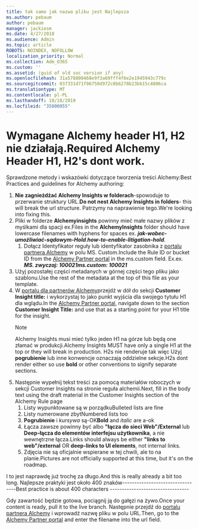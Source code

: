 ```yaml
---
title: tak samo jak nazwa pliku jest Najlepsza
ms.author: pebaum
author: pebaum
manager: jackiesm
ms.date: 4/27/2018
ms.audience: Admin
ms.topic: article
ROBOTS: NOINDEX, NOFOLLOW
localization_priority: Normal
ms.collection: Adm_O365
ms.custom: ''
ms.assetid: (guid of old soc version if any)
ms.openlocfilehash: 31a578800468e9f3a69fff4f6e2e1945943c779c
ms.sourcegitcommit: 037331d71f06750d972c0b6278b23bb15c4806ca
ms.translationtype: MT
ms.contentlocale: pl-PL
ms.lasthandoff: 10/18/2019
ms.locfileid: "35800055"
---
```

# <a name="required-alchemy-header-h1-h2s-dont-work"></a><span data-ttu-id="97927-102">Wymagane Alchemy header H1, H2 nie działają.</span><span class="sxs-lookup"><span data-stu-id="97927-102">Required Alchemy Header H1, H2's dont work.</span></span>
<span data-ttu-id="97927-103">Sprawdzone metody i wskazówki dotyczące tworzenia treści Alchemy:</span><span class="sxs-lookup"><span data-stu-id="97927-103">Best Practices and guidelines for Alchemy authoring:</span></span>

1. <span data-ttu-id="97927-104">**Nie zagnieżdżać Alchemy Insights w folderach**-spowoduje to przerwanie struktury URL.</span><span class="sxs-lookup"><span data-stu-id="97927-104">**Do not nest Alchemy Insights in folders**- this will break the url structure.</span></span> <span data-ttu-id="97927-105">Patrzymy na naprawienie tego.</span><span class="sxs-lookup"><span data-stu-id="97927-105">We're looking into fixing this.</span></span>
1. <span data-ttu-id="97927-106">Pliki w folderze **Alchemyinsights** powinny mieć małe nazwy plików z myślkami dla spacji ex.</span><span class="sxs-lookup"><span data-stu-id="97927-106">Files in the **AlchemyInsights** folder should have lowercase filenames with hyphens for spaces ex.</span></span> <span data-ttu-id="97927-107">***jak-wobec-umożliwiać-sądowym-Hold***.</span><span class="sxs-lookup"><span data-stu-id="97927-107">***how-to-enable-litigation-hold***.</span></span>
    1. <span data-ttu-id="97927-108">Dołącz Identyfikator reguły lub identyfikator zasobnika z [portalu partnera Alchemy](https://alchemyportal.azurewebsites.net) w polu MS. Custom.</span><span class="sxs-lookup"><span data-stu-id="97927-108">Include the Rule ID or bucket ID from the [Alchemy Partner portal](https://alchemyportal.azurewebsites.net) in the ms.custom field.</span></span> <span data-ttu-id="97927-109">Ex.</span><span class="sxs-lookup"><span data-stu-id="97927-109">ex.</span></span> <span data-ttu-id="97927-110">***MS. zwyczaj: 100021***</span><span class="sxs-lookup"><span data-stu-id="97927-110">***ms.custom: 100021***</span></span>
1. <span data-ttu-id="97927-111">Użyj pozostałej części metadanych w górnej części tego pliku jako szablonu.</span><span class="sxs-lookup"><span data-stu-id="97927-111">Use the rest of the metadata at the top of this file as your template.</span></span>
1. <span data-ttu-id="97927-112">W [portalu dla partnerów Alchemy](https://alchemyportal.azurewebsites.net)przejdź w dół do sekcji **Customer Insight title:** i wykorzystaj to jako punkt wyjścia dla swojego tytułu H1 dla wglądu.</span><span class="sxs-lookup"><span data-stu-id="97927-112">In the [Alchemy Partner portal](https://alchemyportal.azurewebsites.net), navigate down to the section **Customer Insight Title:** and use that as a starting point for your H1 title for the insight.</span></span> 
    > [!NOTE]
    > <span data-ttu-id="97927-113">Alchemy Insights musi mieć tylko jeden H1 na górze lub będą one złamać w produkcji.</span><span class="sxs-lookup"><span data-stu-id="97927-113">Alchemy Insights MUST have only a single H1 at the top or they will break in production.</span></span> <span data-ttu-id="97927-114">H2s nie renderuje tak więc Użyj **pogrubienie** lub inne konwencje oznaczają oddzielne sekcje.</span><span class="sxs-lookup"><span data-stu-id="97927-114">H2s dont render either so use **bold** or other conventions to signify separate sections.</span></span>
1. <span data-ttu-id="97927-115">Następnie wypełnij tekst treści za pomocą materiałów roboczych w sekcji Customer Insights na stronie reguła alchemii.</span><span class="sxs-lookup"><span data-stu-id="97927-115">Next, fill in the body text using the draft material in the Customer Insights section of the Alchemy Rule page</span></span>
    1. <span data-ttu-id="97927-116">Listy wypunktowane są w porządku</span><span class="sxs-lookup"><span data-stu-id="97927-116">Bulleted lists are fine</span></span>
    1. <span data-ttu-id="97927-117">Listy numerowane zbyt</span><span class="sxs-lookup"><span data-stu-id="97927-117">Numbered lists too</span></span>
    1. <span data-ttu-id="97927-118">**Pogrubienie** i *kursywa* są-OK</span><span class="sxs-lookup"><span data-stu-id="97927-118">**Bold** and *italic* are a-ok</span></span>
    1. <span data-ttu-id="97927-119">Łącza zawsze powinny być albo **"łącza do sieci Web"/External** lub **Deep-łącza do elementów interfejsu użytkownika**, a nie wewnętrzne łącza.</span><span class="sxs-lookup"><span data-stu-id="97927-119">Links should always be either **"links to web"/external** OR **deep-links to UI elements**, not internal links.</span></span>
    1. <span data-ttu-id="97927-120">Zdjęcia nie są oficjalnie wspierane w tej chwili, ale to na planie.</span><span class="sxs-lookup"><span data-stu-id="97927-120">Pictures are not officially supported at this time, but it's on the roadmap.</span></span>

<span data-ttu-id="97927-121">I to jest naprawdę już trochę za długo.</span><span class="sxs-lookup"><span data-stu-id="97927-121">And this is really already a bit too long.</span></span> <span data-ttu-id="97927-122">Najlepsze praktyki jest około 400 znaków---------------------------------</span><span class="sxs-lookup"><span data-stu-id="97927-122">Best practice is about 400 characters ---------------------------------</span></span>

<span data-ttu-id="97927-123">Gdy zawartość będzie gotowa, pociągnij ją do gałęzi na żywo.</span><span class="sxs-lookup"><span data-stu-id="97927-123">Once your content is ready, pull it to the live branch.</span></span> <span data-ttu-id="97927-124">Następnie przejdź do [portalu partnera Alchemy](https://alchemyportal.azurewebsites.net) i wprowadź nazwę pliku w polu URL.</span><span class="sxs-lookup"><span data-stu-id="97927-124">Then, go to the [Alchemy Partner portal](https://alchemyportal.azurewebsites.net) and enter the filename into the url field.</span></span> 